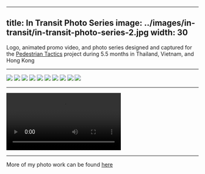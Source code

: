  ---
title: In Transit Photo Series
image: ../images/in-transit/in-transit-photo-series-2.jpg
width: 30
---

Logo, animated promo video, and photo series designed and captured for the [Pedestrian Tactics](https://pedestriantactics.com) project during 5.5 months in Thailand, Vietnam, and Hong Kong

***

![](../images/in-transit/in-transit-photo-series-1.jpg)
![](../images/in-transit/in-transit-photo-series-2.jpg)
![](../images/in-transit/in-transit-photo-series-3.jpg)
![](../images/in-transit/in-transit-photo-series-4.jpg)
![](../images/in-transit/in-transit-photo-series-5.jpg)
![](../images/in-transit/in-transit-photo-series-6.jpg)
![](../images/in-transit/in-transit-photo-series-7.jpg)
![](../images/in-transit/in-transit-photo-series-8.jpg)
![](../images/in-transit/in-transit-photo-series-9.jpg)
![](../images/in-transit/in-transit-photo-series-10.jpg)

***

<video controls src="images/in-transit/in-transit-video.mp4"></video>

***

More of my photo work can be found [here](hhtps://photos.imdantaylor.com)